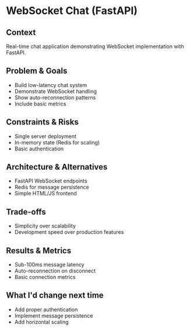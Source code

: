 # WebSocket Chat (FastAPI)

## Context
Real-time chat application demonstrating WebSocket implementation with FastAPI.

## Problem & Goals
- Build low-latency chat system
- Demonstrate WebSocket handling
- Show auto-reconnection patterns
- Include basic metrics

## Constraints & Risks
- Single server deployment
- In-memory state (Redis for scaling)
- Basic authentication

## Architecture & Alternatives
- FastAPI WebSocket endpoints
- Redis for message persistence
- Simple HTML/JS frontend

## Trade-offs
- Simplicity over scalability
- Development speed over production features

## Results & Metrics
- Sub-100ms message latency
- Auto-reconnection on disconnect
- Basic connection metrics

## What I'd change next time
- Add proper authentication
- Implement message persistence
- Add horizontal scaling
